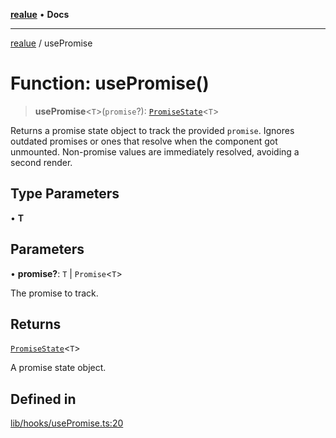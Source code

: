 [**realue**](../README.md) • **Docs**

***

[realue](../README.md) / usePromise

# Function: usePromise()

> **usePromise**\<`T`\>(`promise`?): [`PromiseState`](../type-aliases/PromiseState.md)\<`T`\>

Returns a promise state object to track the provided `promise`.
Ignores outdated promises or ones that resolve when the component got unmounted.
Non-promise values are immediately resolved, avoiding a second render.

## Type Parameters

• **T**

## Parameters

• **promise?**: `T` \| `Promise`\<`T`\>

The promise to track.

## Returns

[`PromiseState`](../type-aliases/PromiseState.md)\<`T`\>

A promise state object.

## Defined in

[lib/hooks/usePromise.ts:20](https://github.com/nevoland/realue/blob/cbce77129663d64110c6eeb5270a3b7841e0b453/lib/hooks/usePromise.ts#L20)
